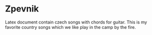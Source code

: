 # Zpevnik
Latex document contain czech songs with chords for guitar. This is my favorite country songs which we like play in the camp by the fire.
